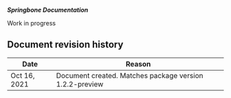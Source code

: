 >>>
**_Springbone Documentation_**

Work in progress

## Document revision history
>>>
 
|Date|Reason|
|---|---|
|Oct 16, 2021|Document created. Matches package version 1.2.2-preview|
>>>
